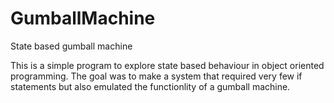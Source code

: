 # GumballMachine
State based gumball machine

This is a simple program to explore state based behaviour in object oriented programming.
The goal was to make a system that required very few if statements but also emulated the functionlity of a gumball machine.

